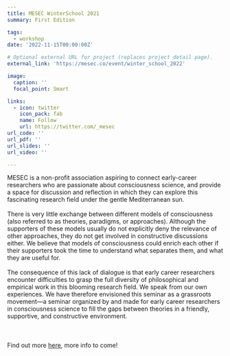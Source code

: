 ```yaml
---
title: MESEC WinterSchool 2021 
summary: First Edition 

tags:
  - workshop 
date: '2022-11-15T00:00:00Z'

# Optional external URL for project (replaces project detail page).
external_link: 'https://mesec.co/event/winter_school_2022'

image:
  caption: '' 
  focal_point: Smart

links:
  - icon: twitter
    icon_pack: fab
    name: Follow
    url: https://twitter.com/_mesec
url_code: ''
url_pdf: ''
url_slides: ''
url_video: ''

---
```


MESEC is a non-profit association aspiring to connect early-career researchers who are passionate about consciousness science, and provide a space for discussion and reflection in which they can explore this fascinating research field under the gentle Mediterranean sun.
<br/>
<br/>There is very little exchange between different models of consciousness (also referred to as theories, paradigms, or approaches). Although the supporters of these models usually do not explicitly deny the relevance of other approaches, they do not get involved in constructive discussions either. We believe that models of consciousness could enrich each other if their supporters took the time to understand what separates them, and what they are useful for.
<br/>
<br/>The consequence of this lack of dialogue is that early career researchers encounter difficulties to grasp the full diversity of philosophical and empirical work in this blooming research field. We speak from our own experiences. We have therefore envisioned this seminar as a grassroots movement—a seminar organized by and made for early career researchers in consciousness science to fill the gaps between theories in a friendly, supportive, and constructive environment.
<br/>
<br/>
<br/>
<br/>Find out more <a href="https://mesec.co/event/winter_school_2022">here</a>, more info to come!
